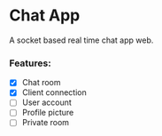 # Chat App

A socket based real time chat app web.

### Features:
- [x] Chat room
- [x] Client connection
- [ ] User account
- [ ] Profile picture
- [ ] Private room